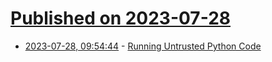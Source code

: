 # [Published on 2023-07-28](index.md)

* [2023-07-28, 09:54:44](https://lobste.rs/s/uoi0sm/running_untrusted_python_code) - [Running Untrusted Python Code](https://healeycodes.com/running-untrusted-python-code)
